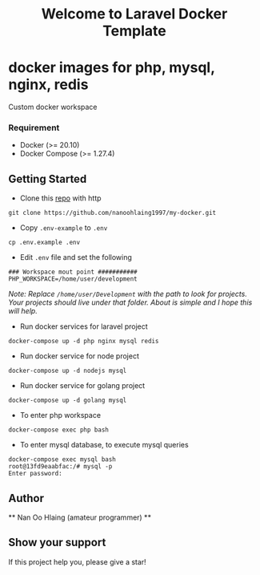 <h1 align="center"> Welcome to Laravel Docker Template </h1>

# docker images for php, mysql, nginx, redis
Custom docker workspace

### Requirement

- Docker (>= 20.10)
- Docker Compose (>= 1.27.4)

## Getting Started

- Clone this [repo](https://github.com/nanoohlaing1997/my-docker.git) with http

```
git clone https://github.com/nanoohlaing1997/my-docker.git
```
- Copy `.env-example` to `.env`

```
cp .env.example .env
```

- Edit `.env` file and set the following

```
### Workspace mout point ###########
PHP_WORKSPACE=/home/user/development
```
_Note: Replace `/home/user/Development` with the path to look for projects. Your projects should live under that folder. About is simple and I hope this will help._

- Run docker services for laravel project
```
docker-compose up -d php nginx mysql redis
```
- Run docker service for node project
```
docker-compose up -d nodejs mysql
```
- Run docker service for golang project
```
docker-compose up -d golang mysql
```

- To enter php workspace
```
docker-compose exec php bash
```

- To enter mysql database, to execute mysql queries

```
docker-compose exec mysql bash
root@13fd9eaabfac:/# mysql -p
Enter password:
```
## Author
** Nan Oo Hlaing (amateur programmer) **

## Show your support

If this project help you, please give a star!